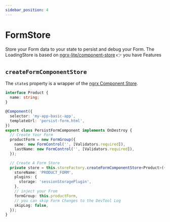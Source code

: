 ```yaml
---
sidebar_position: 4
---
```


# FormStore

Store your Form data to your state to persist and debug your Form.
The LoadingStore is based on [ngrx-lite/component-store](/docs/api/component-store) 👉 you have Features

## `createFormComponentStore`

The `state$` property is a wrapper of the [ngrx Component Store](https://ngrx.io/guide/component-store).

```ts title="app.component.ts"
interface Product {
  name: string;
}

@Component({
  selector: 'my-app-basic-app',
  templateUrl: 'persist-form.html',
})
export class PersistFormComponent implements OnDestroy {
  // Create Your Form
  productForm = new FormGroup({
    name: new FormControl('', [Validators.required]),
    lastName: new FormControl('', [Validators.required]),
  });

  // Create A Form Store
  private store = this.storeFactory.createFormComponentStore<Product>({
    storeName: 'PRODUCT_FORM',
    plugins: {
      storage: 'sessionStoragePlugin',
    },
    // inject your From
    formGroup: this.productForm,
    // you can skip Form Changes to the DevTool Log
    skipLog: false,
  });
}
```
